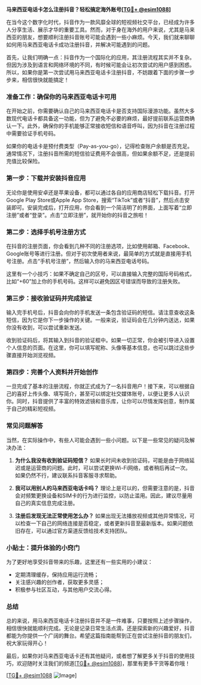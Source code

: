 **马来西亚电话卡怎么注册抖音？轻松搞定海外账号[[TG💪+ @esim1088](https://t.me/s/esim1088)]**

在当今这个数字化时代，抖音作为一款风靡全球的短视频社交平台，已经成为许多人分享生活、展示才华的重要工具。然而，对于身在海外的用户来说，尤其是马来西亚的朋友，想要顺利注册抖音账号可能会遇到一些小麻烦。今天，我们就来聊聊如何用马来西亚电话卡成功注册抖音，并解决可能遇到的问题。

首先，让我们明确一点：抖音作为一个国际化的应用，其注册流程其实并不复杂。但因为涉及到语言和网络环境的不同，有时候可能会让初次尝试的用户感到困惑。所以，如果你是第一次尝试用马来西亚电话卡注册抖音，不妨跟着下面的步骤一步步来，相信很快就能搞定！

### **准备工作：确保你的马来西亚电话卡可用**
在开始之前，你需要确认自己的马来西亚电话卡是否支持国际漫游功能。虽然大多数现代电话卡都具备这一功能，但为了避免不必要的麻烦，最好提前联系运营商确认一下。此外，确保你的手机能够正常接收短信和语音呼叫，因为抖音在注册过程中需要验证手机号码。

如果你的电话卡是预付费类型（Pay-as-you-go），记得检查账户余额是否充足。通常情况下，注册抖音所需的短信验证费用不会很高，但如果余额不足，还是提前充值比较保险。

### **第一步：下载并安装抖音应用**
无论你是使用安卓还是苹果设备，都可以通过各自的应用商店轻松下载抖音。打开Google Play Store或Apple App Store，搜索“TikTok”或者“抖音”，然后点击安装即可。安装完成后，打开应用，你会看到一个简洁明了的界面，上面写着“立即注册”或者“登录”。点击“立即注册”，就开始你的抖音之旅啦！

### **第二步：选择手机号注册方式**
在抖音的注册页面，你会看到几种不同的注册选项，比如使用邮箱、Facebook、Google账号等进行注册。但对于初次使用者来说，最简单的方式就是直接用手机号注册。点击“手机号注册”，然后输入你的马来西亚电话号码。

这里有一个小技巧：如果不确定自己的区号，可以直接输入完整的国际号码格式，比如“+60”加上你的手机号码。这样可以避免因区号错误而导致的注册失败。

### **第三步：接收验证码并完成验证**
输入完手机号后，抖音会向你的手机发送一条包含验证码的短信。请注意查收这条短信，因为它是你下一步操作的关键。一般来说，验证码会在几分钟内送达，如果你没有收到，可以尝试重新发送。

收到验证码后，将其输入到抖音的验证框中。如果一切正常，你会被引导进入设置个人信息的页面。在这里，你可以填写昵称、头像等基本信息，也可以跳过这些步骤直接开始浏览视频。

### **第四步：完善个人资料并开始创作**
一旦完成了基本的注册流程，你就正式成为了一名抖音用户！接下来，可以根据自己的喜好上传头像、填写简介，甚至可以绑定社交媒体账号，以便让更多人认识你。同时，抖音提供了丰富的特效滤镜和音乐库，让你可以尽情发挥创意，制作属于自己的精彩短视频。

### **常见问题解答**
当然，在实际操作中，有些人可能会遇到一些小问题。以下是一些常见的疑问及解决办法：

1. **为什么我没有收到验证码短信？**
   如果长时间未收到验证码，可能是由于网络延迟或是运营商的问题。此时，可以尝试更换Wi-Fi网络，或者稍后再试一次。如果仍然不行，建议联系抖音客服寻求帮助。

2. **我可以用别人的马来西亚电话卡吗？**
   理论上是可以的，但需要注意的是，抖音会对频繁更换设备和SIM卡的行为进行监控，以防止滥用。因此，建议尽量用自己的真实信息完成注册。

3. **注册后发现无法正常使用怎么办？**
   如果出现无法播放视频或其他异常情况，可以检查一下自己的网络连接是否稳定，或者更新抖音至最新版本。如果问题依旧存在，可以通过官方渠道反馈给技术支持团队。

### **小贴士：提升体验的小窍门**
为了更好地享受抖音带来的乐趣，这里还有一些实用的小建议：
- 定期清理缓存，保持应用运行流畅；
- 关注感兴趣的创作者，获取更多灵感；
- 积极参与社区互动，与其他用户交流心得。

### **总结**
总的来说，用马来西亚电话卡注册抖音并不是一件难事，只要按照上述步骤操作，相信很快就能顺利完成。无论是记录日常生活点滴，还是探索新的兴趣爱好，抖音都能为你提供一个广阔的舞台。希望这篇指南能帮到正在尝试注册抖音的朋友们，祝大家玩得开心！

最后，如果你对马来西亚电话卡还有其他疑问，或者想了解更多关于抖音的使用技巧，欢迎随时关注我们的频道[[TG💪+ @esim1088](https://t.me/s/esim1088)]，那里有更多干货等着你哦！

[[TG💪+ @esim1088](https://t.me/s/esim1088) ![Image](https://i.postimg.cc/4NQfJmqS/Snipaste-2025-05-13-00-14-12.png)]